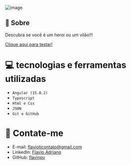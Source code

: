 ![image](https://user-images.githubusercontent.com/62142146/205469608-64955f09-45c7-4bdb-9758-4a876b0c6b14.png)


## 🚨 Sobre

Descubra se você é um heroi ou um vilão!!!

[Clique aqui para testar!](https://projeto-buzzfeed-jfpc4l6p3-flavinpv.vercel.app)


# 💻 tecnologias e ferramentas utilizadas
- ``Angular (15.0.2)``
- ``Typescript``
- ```Html e Css```
- ``JSON``
- ``Git e GitHub``

# 📧 Contate-me

- E-mail: [flavioticontato@gmail.com](mailto:flavioticontato@gmail.com)
- LinkedIn: [Flavio Adriano](https://linkedin.com/in/flavioadriano/)
- GitHub: [flavinpv](https://github.com/flavinpv/)
